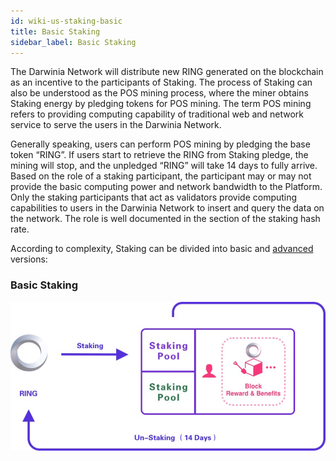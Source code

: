 ```yaml
---
id: wiki-us-staking-basic
title: Basic Staking
sidebar_label: Basic Staking
---
```


The Darwinia Network will distribute new RING generated on the blockchain as an incentive to the participants of Staking. The process of Staking can also be understood as the POS mining process, where the miner obtains Staking energy by pledging tokens for POS mining. The term POS mining refers to providing computing capability of traditional web and network service to serve the users in the Darwinia Network.

Generally speaking, users can perform POS mining by pledging the base token “RING”. If users start to retrieve the RING from Staking pledge, the mining will stop, and the unpledged “RING” will take 14 days to fully arrive. Based on the role of a staking participant, the participant may or may not provide the basic computing power and network bandwidth to the Platform. Only the staking participants that act as validators provide computing capabilities to users in the Darwinia Network to insert and query the data on the network.  The role is well documented in the section of the staking hash rate. 

According to complexity, Staking can be divided into basic and [advanced](./wiki-us-staking-advanced) versions:

### Basic Staking

![Basic Staking](assets/staking-basic.png)